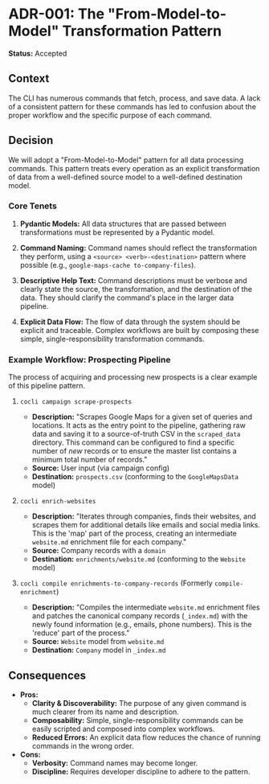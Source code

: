 # ADR-001: The "From-Model-to-Model" Transformation Pattern

**Status:** Accepted

## Context

The CLI has numerous commands that fetch, process, and save data. A lack of a consistent pattern for these commands has led to confusion about the proper workflow and the specific purpose of each command.

## Decision

We will adopt a "From-Model-to-Model" pattern for all data processing commands. This pattern treats every operation as an explicit transformation of data from a well-defined source model to a well-defined destination model.

### Core Tenets

1.  **Pydantic Models:** All data structures that are passed between transformations must be represented by a Pydantic model.

2.  **Command Naming:** Command names should reflect the transformation they perform, using a `<source> <verb>-<destination>` pattern where possible (e.g., `google-maps-cache to-company-files`).

3.  **Descriptive Help Text:** Command descriptions must be verbose and clearly state the source, the transformation, and the destination of the data. They should clarify the command's place in the larger data pipeline.

4.  **Explicit Data Flow:** The flow of data through the system should be explicit and traceable. Complex workflows are built by composing these simple, single-responsibility transformation commands.

### Example Workflow: Prospecting Pipeline

The process of acquiring and processing new prospects is a clear example of this pipeline pattern.

1.  `cocli campaign scrape-prospects`
    *   **Description:** "Scrapes Google Maps for a given set of queries and locations. It acts as the entry point to the pipeline, gathering raw data and saving it to a source-of-truth CSV in the `scraped_data` directory. This command can be configured to find a specific number of *new* records or to ensure the master list contains a minimum total number of records."
    *   **Source:** User input (via campaign config)
    *   **Destination:** `prospects.csv` (conforming to the `GoogleMapsData` model)

2.  `cocli enrich-websites`
    *   **Description:** "Iterates through companies, finds their websites, and scrapes them for additional details like emails and social media links. This is the 'map' part of the process, creating an intermediate `website.md` enrichment file for each company."
    *   **Source:** Company records with a `domain`
    *   **Destination:** `enrichments/website.md` (conforming to the `Website` model)

3.  `cocli compile enrichments-to-company-records` (Formerly `compile-enrichment`)
    *   **Description:** "Compiles the intermediate `website.md` enrichment files and patches the canonical company records (`_index.md`) with the newly found information (e.g., emails, phone numbers). This is the 'reduce' part of the process."
    *   **Source:** `Website` model from `website.md`
    *   **Destination:** `Company` model in `_index.md`

## Consequences

*   **Pros:**
    *   **Clarity & Discoverability:** The purpose of any given command is much clearer from its name and description.
    *   **Composability:** Simple, single-responsibility commands can be easily scripted and composed into complex workflows.
    *   **Reduced Errors:** An explicit data flow reduces the chance of running commands in the wrong order.
*   **Cons:**
    *   **Verbosity:** Command names may become longer.
    *   **Discipline:** Requires developer discipline to adhere to the pattern.

